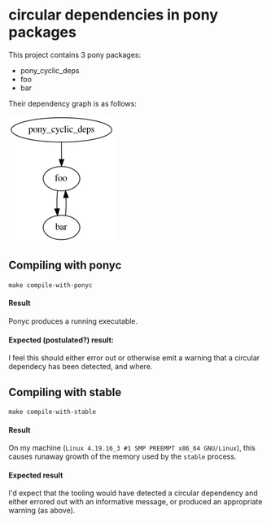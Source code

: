 # circular dependencies in pony packages


This project contains 3 pony packages:

 - pony_cyclic_deps
 - foo
 - bar

Their dependency graph is as follows:

![deps.png](deps.png)


## Compiling with ponyc

```
make compile-with-ponyc
```

#### Result
Ponyc produces a running executable. 

#### Expected (postulated?) result:

I feel this should either error out or otherwise emit a warning that a
circular dependecy has been detected, and where.


## Compiling with stable

```
make compile-with-stable
```

#### Result

On my machine (`Linux 4.19.16_3 #1 SMP PREEMPT x86_64 GNU/Linux`),
 this causes runaway growth of the memory used by the `stable` process.
 
#### Expected result

I'd expect that the tooling would have detected a circular dependency
and either errored out with an informative message, or produced
an appropriate warning (as above).




